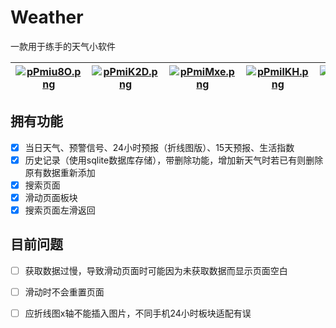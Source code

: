 # Weather
一款用于练手的天气小软件

| [![pPmiu8O.png](https://p3-juejin.byteimg.com/tos-cn-i-k3u1fbpfcp/4a568af0dc9a4a17ba1b289d311fa363~tplv-k3u1fbpfcp-zoom-1.image)](https://imgse.com/i/pPmiu8O) | [![pPmiK2D.png](https://p3-juejin.byteimg.com/tos-cn-i-k3u1fbpfcp/98b0a0488fdc445d81e3c00137747a9d~tplv-k3u1fbpfcp-zoom-1.image)](https://imgse.com/i/pPmiK2D) | [![pPmiMxe.png](https://p3-juejin.byteimg.com/tos-cn-i-k3u1fbpfcp/23ed45907f2c4e10a164b0739c798107~tplv-k3u1fbpfcp-zoom-1.image)](https://imgse.com/i/pPmiMxe) | [![pPmilKH.png](https://p3-juejin.byteimg.com/tos-cn-i-k3u1fbpfcp/18fe69e97edf42ac85c9657b949fbfda~tplv-k3u1fbpfcp-zoom-1.image)](https://imgse.com/i/pPmilKH) | [![pPmi1rd.png](https://p3-juejin.byteimg.com/tos-cn-i-k3u1fbpfcp/6b05306d72fe45edb84685617ce7e631~tplv-k3u1fbpfcp-zoom-1.image)](https://imgse.com/i/pPmi1rd) |
| -------------------------------------------------------------------------------------------------------------------------------------------------------------- | -------------------------------------------------------------------------------------------------------------------------------------------------------------- | -------------------------------------------------------------------------------------------------------------------------------------------------------------- | -------------------------------------------------------------------------------------------------------------------------------------------------------------- | -------------------------------------------------------------------------------------------------------------------------------------------------------------- |

## 拥有功能

*   [x] 当日天气、预警信号、24小时预报（折线图版）、15天预报、生活指数
*   [x] 历史记录（使用sqlite数据库存储），带删除功能，增加新天气时若已有则删除原有数据重新添加
*   [x] 搜索页面
*   [x] 滑动页面板块
*   [x] 搜索页面左滑返回

## 目前问题

*   [ ] 获取数据过慢，导致滑动页面时可能因为未获取数据而显示页面空白
*   [ ] 滑动时不会重置页面
*   [ ] 应折线图x轴不能插入图片，不同手机24小时板块适配有误

